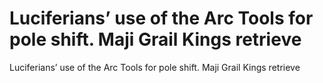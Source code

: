 # Luciferians’ use of the Arc Tools for pole shift. Maji Grail Kings retrieve

Luciferians’ use of the Arc Tools for pole shift. Maji Grail Kings retrieve